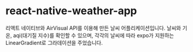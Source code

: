 # react-native-weather-app
리액트 네이티브와 AirVisual API를 이용해 만든 날씨 어플리케이션입니다. 날씨와 기온, aqi(대기질 지수)를 확인할 수 있으며, 각각의 날씨에 따라 expo가 지원하는 LinearGradient로 그라데이션을 주었습니다.
